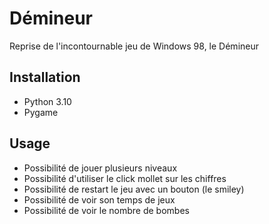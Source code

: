# Démineur

Reprise de l'incontournable jeu de Windows 98, le Démineur

## Installation

- Python 3.10
- Pygame

## Usage

- Possibilité de jouer plusieurs niveaux
- Possibilité d'utiliser le click mollet sur les chiffres
- Possibilité de restart le jeu avec un bouton (le smiley)
- Possibilité de voir son temps de jeux
- Possibilité de voir le nombre de bombes
